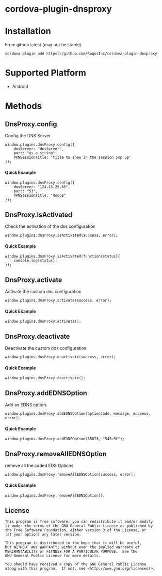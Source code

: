 # cordova-plugin-dnsproxy

# Installation

From github latest (may not be stable)

`cordova plugin add https://github.com/RoqosInc/cordova-plugin-dnsproxy`

# Supported Platform
- Android

# Methods

## DnsProxy.config
Config the DNS Server

    window.plugins.dnsProxy.config({
        dnsServer: "dnsServer",
        port: "as a string",
        VPNSessionTitle: "title to show in the session pop up"
    });

#### Quick Example
    window.plugins.dnsProxy.config({
        dnsServer: "124.15.25.65",
        port: "53",
        VPNSessionTitle: "Roqos"
    });

## DnsProxy.isActivated
Check the activation of the dns configuration

    window.plugins.dnsProxy.isActivated(success, error);

#### Quick Example
    window.plugins.dnsProxy.isActivated(function(status){
        console.log(status);
    });

## DnsProxy.activate
Activate the custom dns configuration

    window.plugins.dnsProxy.activate(success, error);

#### Quick Example
    window.plugins.dnsProxy.activate();

## DnsProxy.deactivate
Deactivate the custom dns configuration

    window.plugins.dnsProxy.deactivate(success, error);

#### Quick Example
    window.plugins.dnsProxy.deactivate();

## DnsProxy.addEDNSOption
Add an EDNS option.

    window.plugins.dnsProxy.addEDNSOption(optionCode, message, success, error);

#### Quick Example
    window.plugins.dnsProxy.addEDNSOption(65073, "545e5f");

## DnsProxy.removeAllEDNSOption
remove all the added EDS Options

    window.plugins.dnsProxy.removeAllEDNSOption(success, error);

#### Quick Example
    window.plugins.dnsProxy.removeAllEDNSOption();
    
License
------------

	This program is free software: you can redistribute it and/or modify
	it under the terms of the GNU General Public License as published by
	the Free Software Foundation, either version 3 of the License, or
	(at your option) any later version.

	This program is distributed in the hope that it will be useful,
	but WITHOUT ANY WARRANTY; without even the implied warranty of
	MERCHANTABILITY or FITNESS FOR A PARTICULAR PURPOSE.  See the
	GNU General Public License for more details.

	You should have received a copy of the GNU General Public License
	along with this program.  If not, see <http://www.gnu.org/licenses/>.
